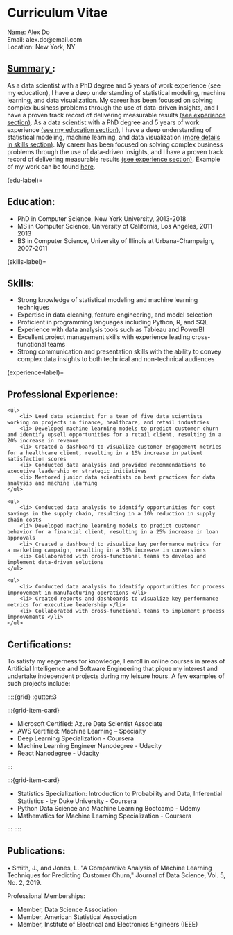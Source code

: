 # Curriculum Vitae

<p>Name: Alex Do <br>
Email: alex.do@email.com <br>
Location: New York, NY
</p>

## <u> Summary </u>:
As a data scientist with a PhD degree and 5 years of work experience (see my education), I have a deep understanding of statistical modeling, machine learning, and data visualization. My career has been focused on solving complex business problems through the use of data-driven insights, and I have a proven track record of delivering measurable results [(see experience section)](experience-label). As a data scientist with a PhD degree and 5 years of work experience [(see my education section)](edu-label), I have a deep understanding of statistical modeling, machine learning, and data visualization [(more details in skills section)](skills-label). My career has been focused on solving complex business problems through the use of data-driven insights, and I have a proven track record of delivering measurable results [(see experience section)](experience-label). Example of my work can be found [here](analysis_example.ipynb).

(edu-label)=
## Education:
<ul>
    <li>PhD in Computer Science, New York University, 2013-2018</li>
    <li>MS in Computer Science, University of California, Los Angeles, 2011-2013</li>
    <li>BS in Computer Science, University of Illinois at Urbana-Champaign, 2007-2011</li>
</ul>

(skills-label)=
## Skills:
<ul>
    <li> Strong knowledge of statistical modeling and machine learning techniques</li>
    <li> Expertise in data cleaning, feature engineering, and model selection</li>
    <li> Proficient in programming languages including Python, R, and SQL</li>
    <li> Experience with data analysis tools such as Tableau and PowerBI</li>
    <li> Excellent project management skills with experience leading cross-functional teams</li>
    <li> Strong communication and presentation skills with the ability to convey complex data insights to both technical and non-technical audiences</li>
</ul>

(experience-label)=
## Professional Experience:
```{dropdown} <strong> Data Scientist, ABC Corporation, New York, NY, 2018-present </strong>
<ul>
    <li> Lead data scientist for a team of five data scientists working on projects in finance, healthcare, and retail industries
    <li> Developed machine learning models to predict customer churn and identify upsell opportunities for a retail client, resulting in a 20% increase in revenue
    <li> Created a dashboard to visualize customer engagement metrics for a healthcare client, resulting in a 15% increase in patient satisfaction scores
    <li> Conducted data analysis and provided recommendations to executive leadership on strategic initiatives
    <li> Mentored junior data scientists on best practices for data analysis and machine learning
</ul>
```

```{dropdown} <strong> Data Scientist, XYZ Corporation, Los Angeles, CA, 2016-2018 </strong>
<ul>
    <li> Conducted data analysis to identify opportunities for cost savings in the supply chain, resulting in a 10% reduction in supply chain costs
    <li> Developed machine learning models to predict customer behavior for a financial client, resulting in a 25% increase in loan approvals
    <li> Created a dashboard to visualize key performance metrics for a marketing campaign, resulting in a 30% increase in conversions
    <li> Collaborated with cross-functional teams to develop and implement data-driven solutions
</ul>
```

```{dropdown} <strong> Data Analyst, DEF Corporation, Urbana-Champaign, IL, 2011-2016 </strong>
<ul>
    <li> Conducted data analysis to identify opportunities for process improvement in manufacturing operations </li>
    <li> Created reports and dashboards to visualize key performance metrics for executive leadership </li>
    <li> Collaborated with cross-functional teams to implement process improvements </li>
</ul>
```

## Certifications:
To satisfy my eagerness for knowledge, I enroll in online courses in areas of Artificial Intelligence and Software Engineering that pique my interest and undertake independent projects during my leisure hours. A few examples of such projects include:

::::{grid}
:gutter:3

:::{grid-item-card} 
<ul>
    <li>Microsoft Certified: Azure Data Scientist Associate</li>
    <li>AWS Certified: Machine Learning – Specialty</li>
    <li>Deep Learning Specialization - Coursera</li>
    <li>Machine Learning Engineer Nanodegree - Udacity</li>
    <li>React Nanodegree - Udacity</li>	
</ul>
:::

:::{grid-item-card}
<ul>
    <li>Statistics Specialization: Introduction to Probability and Data, Inferential Statistics - by Duke University - Coursera</li>
    <li>Python Data Science and Machine Learning Bootcamp - Udemy</li>
    <li>Mathematics for Machine Learning Specialization - Coursera</li>  
</ul>
:::
::::

## Publications:
•	Smith, J., and Jones, L. "A Comparative Analysis of Machine Learning Techniques for Predicting Customer Churn," Journal of Data Science, Vol. 5, No. 2, 2019.

Professional Memberships:
<ul>
    <li>Member, Data Science Association</li>
    <li>Member, American Statistical Association</li>
    <li>Member, Institute of Electrical and Electronics Engineers (IEEE)</li>
</ul>
